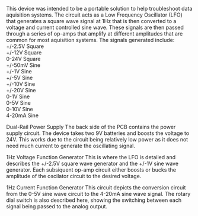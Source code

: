 This device was intended to be a portable solution to help troubleshoot data aquisition systems.
The circuit acts as a Low Frequency Oscillator (LFO) that generates a square wave signal at 1Hz that is then converted to a voltage and current controlled sine wave. 
These signals are then passed through a series of op-amps that amplify at different amplitudes that are common for most aquisition systems.
The signals generated include:  
  +/-2.5V Square  
  +/-12V Square  
  0-24V Square  
  +/-50mV Sine   
  +/-1V Sine  
  +/-5V Sine  
  +/-10V Sine  
  +/-20V Sine  
  0-1V Sine  
  0-5V Sine  
  0-10V Sine  
  4-20mA Sine

Dual-Rail Power Supply
  The back side of the PCB contains the power supply circuit. The device takes two 9V batteries and boosts the voltage to 24V. 
  This works due to the circuit being relatively low power as it does not need much current to generate the oscillating signal.

1Hz Voltage Function Generator
  This is where the LFO is detailed and describes the +/-2.5V square wave generator and the +/-1V sine wave generator.
  Each subsiquent op-amp circuit either boosts or bucks the amplitude of the oscilator circuit to the desired voltage.

1Hz Current Function Generator
  This circuit depicts the conversion circuit from the 0-5V sine wave circuit to the 4-20mA sine wave signal.
  The rotary dial switch is also described here, showing the switching between each signal being passed to the analog output.
